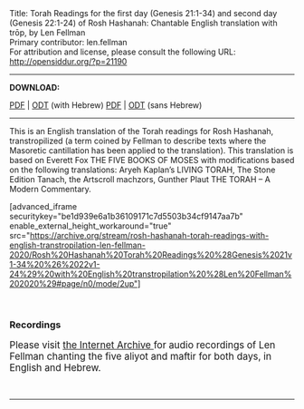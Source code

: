 <html>
<head></head>
<body>
Title: Torah Readings for the first day (Genesis 21:1-34) and second day (Genesis 22:1-24) of Rosh Hashanah: Chantable English translation with trōp, by Len Fellman<br />
Primary contributor: len.fellman<br />
For attribution and license, please consult the following URL: <a href="http://opensiddur.org/?p=21190">http://opensiddur.org/?p=21190</a>
<p />
<hr />

<strong>DOWNLOAD:</strong> 

<a href="https://archive.org/download/rosh-hashanah-torah-readings-with-english-transtropilation-len-fellman-2020/Rosh%20Hashanah%20Torah%20Readings%20%28Genesis%2021v1-34%20%26%2022v1-24%29%20with%20English%20transtropilation%20%28Len%20Fellman%202020%29.pdf">PDF</a> | <a href="https://archive.org/download/rosh-hashanah-torah-readings-with-english-transtropilation-len-fellman-2020/Rosh%20Hashanah%20Torah%20Readings%20%28Genesis%2021v1-34%20%26%2022v1-24%29%20with%20English%20transtropilation%20%28Len%20Fellman%202020%29.odt">ODT</a> (with Hebrew)
<a href="https://archive.org/download/rosh-hashanah-torah-readings-with-english-transtropilation-len-fellman-2020/Rosh%20Hashanah%20Torah%20Readings%20%28Genesis%2021v1-34%20%26%2022v1-24%29%20with%20English%20transtropilation%20%28Len%20Fellman%202020%29%20-%20english%20only.pdf">PDF</a> | <a href="https://archive.org/download/rosh-hashanah-torah-readings-with-english-transtropilation-len-fellman-2020/Rosh%20Hashanah%20Torah%20Readings%20%28Genesis%2021v1-34%20%26%2022v1-24%29%20with%20English%20transtropilation%20%28Len%20Fellman%202020%29%20-%20english%20only.odt">ODT</a> (sans Hebrew)

<hr />

This is an English translation of the Torah readings for Rosh Hashanah, transtropilized (a term coined by Fellman to describe texts where the Masoretic cantillation has been applied to the translation). This translation is based on Everett Fox THE FIVE BOOKS OF MOSES with modifications based on the following translations: Aryeh Kaplan’s LIVING TORAH, The Stone Edition Tanach, the Artscroll machzors, Gunther Plaut THE TORAH – A Modern Commentary.

[advanced_iframe securitykey="be1d939e6a1b36109171c7d5503b34cf9147aa7b" enable_external_height_workaround="true" src="https://archive.org/stream/rosh-hashanah-torah-readings-with-english-transtropilation-len-fellman-2020/Rosh%20Hashanah%20Torah%20Readings%20%28Genesis%2021v1-34%20%26%2022v1-24%29%20with%20English%20transtropilation%20%28Len%20Fellman%202020%29#page/n0/mode/2up"]

&nbsp;

<h3>Recordings</h3>

<div class="english" lang="en" style="font-size: 1.2em;">
Please visit <a href="https://archive.org/details/rosh-hashanah-torah-readings-with-english-transtropilation-audio-len-fellman-2019">the Internet Archive </a>for audio recordings of Len Fellman chanting the five aliyot and maftir for both days, in English and Hebrew.
</div>

&nbsp;

<hr />

&nbsp;
</body>
</html>